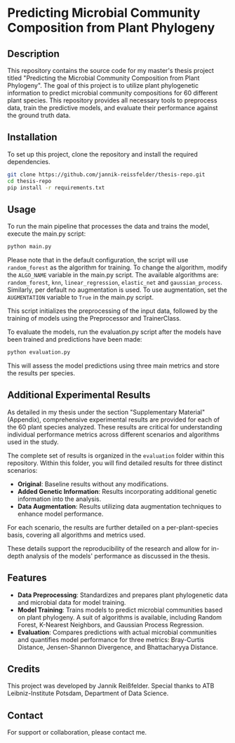 # Predicting Microbial Community Composition from Plant Phylogeny

## Description
This repository contains the source code for my master's thesis project titled "Predicting the Microbial Community Composition from Plant Phylogeny". The goal of this project is to utilize plant phylogenetic information to predict microbial community compositions for 60 different plant species. This repository provides all necessary tools to preprocess data, train the predictive models, and evaluate their performance against the ground truth data.

## Installation
To set up this project, clone the repository and install the required dependencies.

```bash
git clone https://github.com/jannik-reissfelder/thesis-repo.git
cd thesis-repo
pip install -r requirements.txt
```

## Usage
To run the main pipeline that processes the data and trains the model, execute the main.py script:

```bash
python main.py
```

Please note that in the default configuration, the script will use ``random_forest`` as the algorithm for training. To change the algorithm, modify the ``ALGO_NAME`` variable in the main.py script. The available algorithms are: ``random_forest``, ``knn``, ``linear_regression``, ``elastic_net`` and ``gaussian_process``.
Similarly, per default no augmentation is used. To use augmentation, set the ``AUGMENTATION`` variable to ``True`` in the main.py script.


This script initializes the preprocessing of the input data, followed by the training of models using the Preprocessor and TrainerClass.

To evaluate the models, run the evaluation.py script after the models have been trained and predictions have been made:

```bash
python evaluation.py
```
This will assess the model predictions using three main metrics and store the results per species.
## Additional Experimental Results

As detailed in my thesis under the section "Supplementary Material" (Appendix), comprehensive experimental results are provided for each of the 60 plant species analyzed. These results are critical for understanding individual performance metrics across different scenarios and algorithms used in the study.

The complete set of results is organized in the `evaluation` folder within this repository. Within this folder, you will find detailed results for three distinct scenarios:
- **Original**: Baseline results without any modifications.
- **Added Genetic Information**: Results incorporating additional genetic information into the analysis.
- **Data Augmentation**: Results utilizing data augmentation techniques to enhance model performance.

For each scenario, the results are further detailed on a per-plant-species basis, covering all algorithms and metrics used.

These details support the reproducibility of the research and allow for in-depth analysis of the models' performance as discussed in the thesis.

## Features
- **Data Preprocessing**: Standardizes and prepares plant phylogenetic data and microbial data for model training.
- **Model Training**: Trains models to predict microbial communities based on plant phylogeny. A suit of algorithms is available, including Random Forest, K-Nearest Neighbors, and Gaussian Process Regression.
- **Evaluation**: Compares predictions with actual microbial communities and quantifies model performance for three metrics: Bray-Curtis Distance, Jensen-Shannon Divergence, and Bhattacharyya Distance.




## Credits
This project was developed by Jannik Reißfelder. Special thanks to ATB Leibniz-Institute Potsdam, Department of Data Science.

## Contact
For support or collaboration, please contact me.